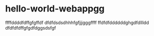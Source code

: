 # hello-world-webappgg
ffffddddfdffgfgffdf
dfdfdsdsdhhhfgfjjjgggffff
ffdfdfddddddghgdfdllldd
dfdfdfdffgfgdfdggsdsfgf
